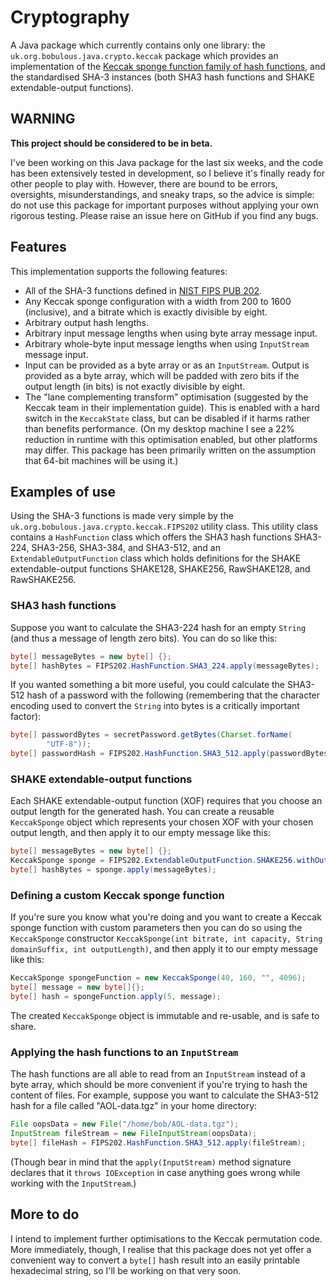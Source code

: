 # Cryptography

A Java package which currently contains only one library: the `uk.org.bobulous.java.crypto.keccak` package which provides an implementation of the [Keccak sponge function family of hash functions](http://keccak.noekeon.org/index.html), and the standardised SHA-3 instances (both SHA3 hash functions and SHAKE extendable-output functions).

## WARNING

**This project should be considered to be in beta.**

I've been working on this Java package for the last six weeks, and the code has been extensively tested in development, so I believe it's finally ready for other people to play with. However, there are bound to be errors, oversights, misunderstandings, and sneaky traps, so the advice is simple: do not use this package for important purposes without applying your own rigorous testing. Please raise an issue here on GitHub if you find any bugs.

## Features

This implementation supports the following features:

* All of the SHA-3 functions defined in [NIST FIPS PUB 202](http://nvlpubs.nist.gov/nistpubs/FIPS/NIST.FIPS.202.pdf).
* Any Keccak sponge configuration with a width from 200 to 1600 (inclusive), and a bitrate which is exactly divisible by eight.
* Arbitrary output hash lengths.
* Arbitrary input message lengths when using byte array message input.
* Arbitrary whole-byte input message lengths when using `InputStream` message input.
* Input can be provided as a byte array or as an `InputStream`. Output is provided as a byte array, which will be padded with zero bits if the output length (in bits) is not exactly divisible by eight.
* The "lane complementing transform" optimisation (suggested by the Keccak team in their implementation guide). This is enabled with a hard switch in the `KeccakState` class, but can be disabled if it harms rather than benefits performance. (On my desktop machine I see a 22% reduction in runtime with this optimisation enabled, but other platforms may differ. This package has been primarily written on the assumption that 64-bit machines will be using it.)

## Examples of use

Using the SHA-3 functions is made very simple by the `uk.org.bobulous.java.crypto.keccak.FIPS202` utility class. This utility class contains a `HashFunction` class which offers the SHA3 hash functions SHA3-224, SHA3-256, SHA3-384, and SHA3-512, and an `ExtendableOutputFunction` class which holds definitions for the SHAKE extendable-output functions SHAKE128, SHAKE256, RawSHAKE128, and RawSHAKE256.

### SHA3 hash functions

Suppose you want to calculate the SHA3-224 hash for an empty `String` (and thus a message of length zero bits). You can do so like this:

```java
byte[] messageBytes = new byte[] {};
byte[] hashBytes = FIPS202.HashFunction.SHA3_224.apply(messageBytes);
```

If you wanted something a bit more useful, you could calculate the SHA3-512 hash of a password with the following (remembering that the character encoding used to convert the `String` into bytes is a critically important factor):

```java
byte[] passwordBytes = secretPassword.getBytes(Charset.forName(
		"UTF-8"));
byte[] passwordHash = FIPS202.HashFunction.SHA3_512.apply(passwordBytes);
```

### SHAKE extendable-output functions

Each SHAKE extendable-output function (XOF) requires that you choose an output length for the generated hash. You can create a reusable `KeccakSponge` object which represents your chosen XOF with your chosen output length, and then apply it to our empty message like this:

```java
byte[] messageBytes = new byte[] {};
KeccakSponge sponge = FIPS202.ExtendableOutputFunction.SHAKE256.withOutputLength(4096);
byte[] hashBytes = sponge.apply(messageBytes);
```

### Defining a custom Keccak sponge function

If you're sure you know what you're doing and you want to create a Keccak sponge function with custom parameters then you can do so using the `KeccakSponge` constructor `KeccakSponge(int bitrate, int capacity, String domainSuffix, int outputLength)`, and then apply it to our empty message like this:

```java
KeccakSponge spongeFunction = new KeccakSponge(40, 160, "", 4096);
byte[] message = new byte[]{};
byte[] hash = spongeFunction.apply(5, message);
```

The created `KeccakSponge` object is immutable and re-usable, and is safe to share.

### Applying the hash functions to an `InputStream`

The hash functions are all able to read from an `InputStream` instead of a byte array, which should be more convenient if you're trying to hash the content of files. For example, suppose you want to calculate the SHA3-512 hash for a file called "AOL-data.tgz" in your home directory:

```java
File oopsData = new File("/home/bob/AOL-data.tgz");
InputStream fileStream = new FileInputStream(oopsData);
byte[] fileHash = FIPS202.HashFunction.SHA3_512.apply(fileStream);
```

(Though bear in mind that the `apply(InputStream)` method signature declares that it `throws IOException` in case anything goes wrong while working with the `InputStream`.)

## More to do

I intend to implement further optimisations to the Keccak permutation code. More immediately, though, I realise that this package does not yet offer a convenient way to convert a `byte[]` hash result into an easily printable hexadecimal string, so I'll be working on that very soon.
